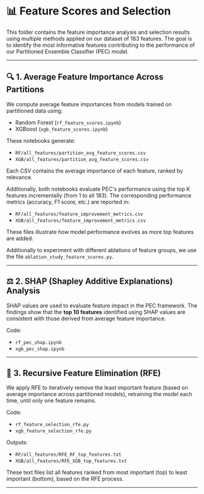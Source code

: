 # 📊 Feature Scores and Selection

This folder contains the feature importance analysis and selection results using multiple methods applied on our dataset of 183 features. The goal is to identify the most informative features contributing to the performance of our Partitioned Ensemble Classifier (PEC) model.

---

## 🔍 1. Average Feature Importance Across Partitions

We compute average feature importances from models trained on partitioned data using:

- Random Forest (`rf_feature_scores.ipynb`)
- XGBoost (`xgb_feature_scores.ipynb`)

These notebooks generate:

- `RF/all_features/partition_avg_feature_scores.csv`
- `XGB/all_features/partition_avg_feature_scores.csv`

Each CSV contains the average importance of each feature, ranked by relevance.

Additionally, both notebooks evaluate PEC's performance using the top K features incrementally (from 1 to all 183). The corresponding performance metrics (accuracy, F1 score, etc.) are reported in:

- `RF/all_features/feature_improvement_metrics.csv`
- `XGB/all_features/feature_improvement_metrics.csv`

These files illustrate how model performance evolves as more top features are added.

Additionally to experiment with different ablations of feature groups, we use the file `ablation_study_feature_scores.py`.

---

## ⚖️ 2. SHAP (Shapley Additive Explanations) Analysis

SHAP values are used to evaluate feature impact in the PEC framework. The findings show that the **top 10 features** identified using SHAP values are consistent with those derived from average feature importance.

Code:
- `rf_pec_shap.ipynb`
- `xgb_pec_shap.ipynb`

---

## 🔁 3. Recursive Feature Elimination (RFE)

We apply RFE to iteratively remove the least important feature (based on average importance across partitioned models), retraining the model each time, until only one feature remains.

Code:
- `rf_feature_selection_rfe.py`
- `xgb_feature_selection_rfe.py`

Outputs:
- `RF/all_features/RFE_RF_top_features.txt`
- `XGB/all_features/RFE_XGB_top_features.txt`

These text files list all features ranked from most important (top) to least important (bottom), based on the RFE process.

---